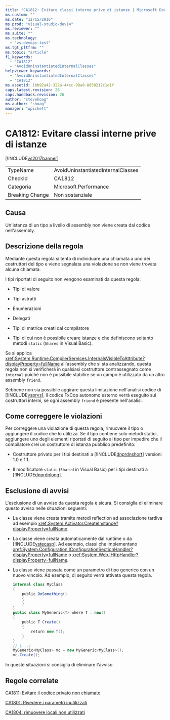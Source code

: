 ```yaml
---
title: "CA1812: Evitare classi interne prive di istanze | Microsoft Docs"
ms.custom: ""
ms.date: "12/15/2016"
ms.prod: "visual-studio-dev14"
ms.reviewer: ""
ms.suite: ""
ms.technology: 
  - "vs-devops-test"
ms.tgt_pltfrm: ""
ms.topic: "article"
f1_keywords: 
  - "CA1812"
  - "AvoidUninstantiatedInternalClasses"
helpviewer_keywords: 
  - "AvoidUninstantiatedInternalClasses"
  - "CA1812"
ms.assetid: 1bb92a42-322a-44cc-98a8-8858212c1e1f
caps.latest.revision: 26
caps.handback.revision: 26
author: "stevehoag"
ms.author: "shoag"
manager: "wpickett"
---
```

# CA1812: Evitare classi interne prive di istanze
[!INCLUDE[vs2017banner](../code-quality/includes/vs2017banner.md)]

|||  
|-|-|  
|TypeName|AvoidUninstantiatedInternalClasses|  
|CheckId|CA1812|  
|Categoria|Microsoft.Performance|  
|Breaking Change|Non sostanziale|  
  
## Causa  
 Un'istanza di un tipo a livello di assembly non viene creata dal codice nell'assembly.  
  
## Descrizione della regola  
 Mediante questa regola si tenta di individuare una chiamata a uno dei costruttori del tipo e viene segnalata una violazione se non viene trovata alcuna chiamata.  
  
 I tipi riportati di seguito non vengono esaminati da questa regola:  
  
-   Tipi di valore  
  
-   Tipi astratti  
  
-   Enumerazioni  
  
-   Delegati  
  
-   Tipi di matrice creati dal compilatore  
  
-   Tipi di cui non è possibile creare istanze e che definiscono soltanto metodi `static` \(`Shared` in Visual Basic\).  
  
 Se si applica <xref:System.Runtime.CompilerServices.InternalsVisibleToAttribute?displayProperty=fullName> all'assembly che si sta analizzando, questa regola non si verificherà in qualsiasi costruttore contrassegnato come `internal` poiché non è possibile stabilire se un campo è utilizzato da un altro assembly `friend`.  
  
 Sebbene non sia possibile aggirare questa limitazione nell'analisi codice di [!INCLUDE[vsprvs](../code-quality/includes/vsprvs_md.md)], il codice FxCop autonomo esterno verrà eseguito sui costruttori interni, se ogni assembly `friend` è presente nell'analisi.  
  
## Come correggere le violazioni  
 Per correggere una violazione di questa regola, rimuovere il tipo o aggiungere il codice che lo utilizza.  Se il tipo contiene solo metodi statici, aggiungere uno degli elementi riportati di seguito al tipo per impedire che il compilatore crei un costruttore di istanza pubblico predefinito:  
  
-   Costruttore privato per i tipi destinati a [!INCLUDE[dnprdnshort](../code-quality/includes/dnprdnshort_md.md)] versioni 1.0 e 1.1.  
  
-   Il modificatore `static` \(`Shared` in Visual Basic\) per i tipi destinati a [!INCLUDE[dnprdnlong](../code-quality/includes/dnprdnlong_md.md)].  
  
## Esclusione di avvisi  
 L'esclusione di un avviso da questa regola è sicura.  Si consiglia di eliminare questo avviso nelle situazioni seguenti:  
  
-   La classe viene creata tramite metodi reflection ad associazione tardiva ad esempio <xref:System.Activator.CreateInstance?displayProperty=fullName>.  
  
-   La classe viene creata automaticamente dal runtime o da [!INCLUDE[vstecasp](../code-quality/includes/vstecasp_md.md)].  Ad esempio, classi che implementano <xref:System.Configuration.IConfigurationSectionHandler?displayProperty=fullName> o <xref:System.Web.IHttpHandler?displayProperty=fullName>.  
  
-   La classe viene passata come un parametro di tipo generico con un nuovo vincolo.  Ad esempio, di seguito verrà attivata questa regola.  
  
    ```c#  
    internal class MyClass  
    {     
        public DoSomething()     
        {  
        }  
    }   
    public class MyGeneric<T> where T : new()  
    {  
        public T Create()  
        {  
            return new T();     
        }  
    }  
    // [...]   
    MyGeneric<MyClass> mc = new MyGeneric<MyClass>();  
    mc.Create();  
    ```  
  
 In queste situazioni si consiglia di eliminare l'avviso.  
  
## Regole correlate  
 [CA1811: Evitare il codice privato non chiamato](../code-quality/ca1811-avoid-uncalled-private-code.md)  
  
 [CA1801: Rivedere i parametri inutilizzati](../code-quality/ca1801-review-unused-parameters.md)  
  
 [CA1804: rimuovere locali non utilizzati](../code-quality/ca1804-remove-unused-locals.md)